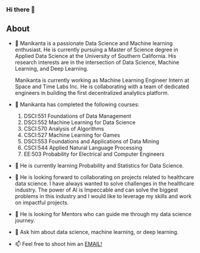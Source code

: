 ### Hi there 👋

## About

- 🔭 Manikanta is a passionate Data Science and Machine learning enthusiast. He is currently pursuing a Master of Science degree in Applied Data Science at the University of Southern California. His research interests are in the intersection of Data Science, Machine Learning, and Deep Learning.

  Manikanta is currently working as Machine Learning Engineer Intern at Space and Time Labs Inc. He is collaborating with a team of dedicated engineers in building the first decentralized analytics platform.

- 🔭 Manikanta has completed the following courses:
  1. DSCI:551 Foundations of Data Management
  2. DSCI:552 Machine Learning for Data Science
  3. CSCI:570 Analysis of Algorithms
  4. CSCI:527 Machine Learning for Games
  5. DSCI:553 Foundations and Applications of Data Mining
  6. CSCI:544 Applied Natural Language Processing
  7. EE:503 Probability for Electrical and Computer Engineers

- 🌱 He is currently learning Probability and Statistics for Data Science.

- 👯 He is looking forward to collaborating on projects related to healthcare data science. I have always wanted to solve challenges in the healthcare industry. The power of AI is Impeccable and can solve the biggest problems in this industry and I would like to leverage my skills and work on impactful projects.

- 🤔 He is looking for Mentors who can guide me through my data science journey. 

- 💬 Ask him about data science, machine learning, or deep learning. 

- 📫 Feel free to shoot him an [EMAIL!](cb.manikanta@gmail.com)


<!--
**Manikantacb/Manikantacb** is a ✨ _special_ ✨ repository because its `README.md` (this file) appears on your GitHub profile.

Here are some ideas to get you started:

- 🔭 I’m currently working on ...
- 🌱 I’m currently learning ...
- 👯 I’m looking to collaborate on ...
- 🤔 I’m looking for help with ...
- 💬 Ask me about ...
- 📫 How to reach me: ...
- 😄 Pronouns: ...
- ⚡ Fun fact: ...

-->
